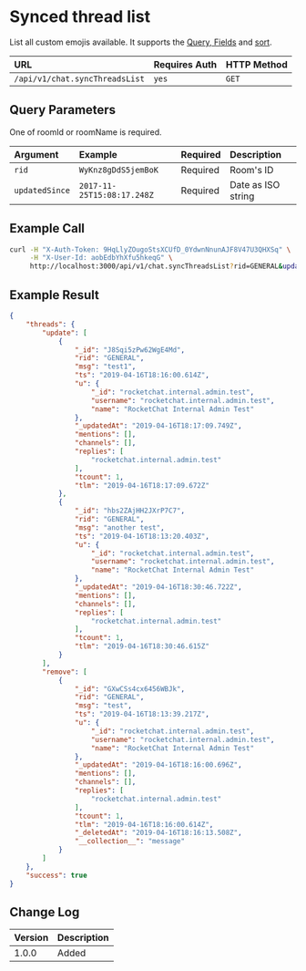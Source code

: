 # Synced thread list

List all custom emojis available. It supports the [Query, Fields](../../query-and-fields-info/#query-example) and [sort](../../offset-and-count-and-sort-info).

| URL                    | Requires Auth | HTTP Method |
| :--------------------- | :------------ | :---------- |
| `/api/v1/chat.syncThreadsList` | `yes`  | `GET`  |

## Query Parameters

One of roomId or roomName is required.

| Argument | Example | Required | Description |
| :--- | :--- | :--- | :--- |
| `rid` | `WyKnz8gDdS5jemBoK` | Required | Room's ID |
| `updatedSince` | `2017-11-25T15:08:17.248Z` | Required | Date as ISO string |

## Example Call

```bash
curl -H "X-Auth-Token: 9HqLlyZOugoStsXCUfD_0YdwnNnunAJF8V47U3QHXSq" \
     -H "X-User-Id: aobEdbYhXfu5hkeqG" \
     http://localhost:3000/api/v1/chat.syncThreadsList?rid=GENERAL&updatedSince=2019-02-25T15:08:17.248Z
```

## Example Result

```json
{
    "threads": {
        "update": [
            {
                "_id": "J8Sqi5zPw62WgE4Md",
                "rid": "GENERAL",
                "msg": "test1",
                "ts": "2019-04-16T18:16:00.614Z",
                "u": {
                    "_id": "rocketchat.internal.admin.test",
                    "username": "rocketchat.internal.admin.test",
                    "name": "RocketChat Internal Admin Test"
                },
                "_updatedAt": "2019-04-16T18:17:09.749Z",
                "mentions": [],
                "channels": [],
                "replies": [
                    "rocketchat.internal.admin.test"
                ],
                "tcount": 1,
                "tlm": "2019-04-16T18:17:09.672Z"
            },
            {
                "_id": "hbs2ZAjHH2JXrP7C7",
                "rid": "GENERAL",
                "msg": "another test",
                "ts": "2019-04-16T18:13:20.403Z",
                "u": {
                    "_id": "rocketchat.internal.admin.test",
                    "username": "rocketchat.internal.admin.test",
                    "name": "RocketChat Internal Admin Test"
                },
                "_updatedAt": "2019-04-16T18:30:46.722Z",
                "mentions": [],
                "channels": [],
                "replies": [
                    "rocketchat.internal.admin.test"
                ],
                "tcount": 1,
                "tlm": "2019-04-16T18:30:46.615Z"
            }
        ],
        "remove": [
            {
                "_id": "GXwCSs4cx6456WBJk",
                "rid": "GENERAL",
                "msg": "test",
                "ts": "2019-04-16T18:13:39.217Z",
                "u": {
                    "_id": "rocketchat.internal.admin.test",
                    "username": "rocketchat.internal.admin.test",
                    "name": "RocketChat Internal Admin Test"
                },
                "_updatedAt": "2019-04-16T18:16:00.696Z",
                "mentions": [],
                "channels": [],
                "replies": [
                    "rocketchat.internal.admin.test"
                ],
                "tcount": 1,
                "tlm": "2019-04-16T18:16:00.614Z",
                "_deletedAt": "2019-04-16T18:16:13.508Z",
                "__collection__": "message"
            }
        ]
    },
    "success": true
}
```

## Change Log

| Version | Description |
| :--- | :--- |
| 1.0.0 | Added |